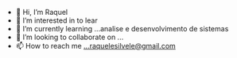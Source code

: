 - 👋 Hi, I’m  Raquel
- 👀 I’m interested in  to lear
- 🌱 I’m currently learning ...analise e desenvolvimento de sistemas
- 💞️ I’m looking to collaborate on ...
- 📫 How to reach me ...raquelesilvele@gmail.com 

<!---
RaquelETEC/RaquelETEC is a ✨ special ✨ repository because its `README.md` (this file) appears on your GitHub profile.
You can click the Preview link to take a look at your changes.
--->
